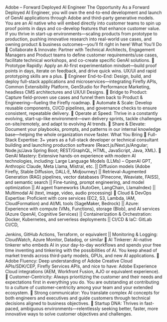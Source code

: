 Adobe – Forward Deployed AI Engineer
The Opportunity
As a Forward Deployed AI Engineer, you will own the end-to-end development and launch of GenAI
applications through Adobe and third-party generative models. You are an AI native who will embed
directly into customer teams to spin up proof points in days and co-develop features that enhance
customer value. If you thrive in start-up environments—scaling products from prototype to production,
pushing innovative research into real-world use cases, and owning product &amp; business outcomes—you’ll
fit right in here!
What You’ll Do
 Collaborate &amp; Innovate: Partner with Technical Architects, Engagement Managers and Product
teams to define customer requirements/use cases, facilitate technical workshops, and co-create
specific GenAI solutions.
 Prototype Rapidly: Apply an AI-first experimentation mindset—build proof points in days, iterate
on feedback, and drive quick wins. UX/UI and rapid prototyping skills are a plus.
 Engineer End-to-End: Design, build, and deploy full-stack applications and
microservices—integrating Firefly APIs, Common Extensibility Platform, GenStudio for
Performance Marketing, headless CMS architectures and UX/UI Designs.
 Bridge to Product: Capture field-proven use cases and funnel them back to Product &amp;
Engineering—fueling the Firefly roadmap.
 Automate &amp; Scale: Develop reusable components, CI/CD pipelines, and governance checks to
ensure consistent, repeatable delivery.
 Operate at Speed: Thrive in a constantly evolving, start-up-like environment—own delivery
sprints, tackle challenges on-site/remotely, and adapt to evolving AI trends.
 Share &amp; Elevate: Document your playbooks, prompts, and patterns in our internal knowledge
base—helping the whole organization move faster.
What You Bring
 Full-Stack Expertise: 3+ years as a full-stack developer or technical consultant building and
launching production software (React.js/Next.js/Angular; Node.js/Java Spring Boot;
REST/GraphQL, HTML, JavaScript, Java, XML).
 GenAI Mastery: Extensive hands-on experience with modern AI technologies, including: Large
Language Models (LLMs) – OpenAI GPT, Anthropic Claude, Meta Llama, Mistral, etc. || Diffusion
models (Adobe Firefly, Stable Diffusion, DALL·E, Midjourney) || Retrieval-Augmented
Generation (RAG) pipelines, vector databases (Pinecone, Weaviate, FAISS), and semantic search
|| Fine-tuning, prompt engineering, and model optimization || AI agent frameworks (AutoGen,
LangChain, LlamaIndex) || Multimodal AI (text, image, video, audio processing)
 Cloud &amp; DevOps Expertise: Proficient with core services (EC2, S3, Lambda, IAM, CloudFormation)
and AI/ML tools (SageMaker, Bedrock) || Azure: Experience with compute (VMs, Functions),
storage (Blob), and AI services (Azure OpenAI, Cognitive Services) || Containerization &amp;
Orchestration: Docker, Kubernetes, and serverless deployments || CI/CD &amp; IaC: GitLab CI/CD,

Jenkins, GitHub Actions, Terraform, or equivalent || Monitoring &amp; Logging: CloudWatch, Azure
Monitor, Datadog, or similar
 AI Tinkerer: AI-native tinkerer who embeds AI in your day-to-day workflows and spends your
free time inventing and tinkering with the possibilities of AI. You keep ahead of market trends
across third-party models, GPUs, and new AI applications.
 Adobe Fluency: Deep understanding of Adobe Creative Cloud APIs/SDK/CEP, Firefly Services
APIs, and nice to have: Adobe Experience Cloud integrations (AEM, Workfront Fusion, AJO or
equivalent experience).
 Customer-Centricity: Always prioritizing the customer and their needs and expectations first in
everything you do. You are outstanding at contributing to a culture of customer-centricity
among your team and your extended ecosystem.
 Strong communicator: You translate complex AI concepts for both engineers and executives and
guide customers through technical decisions aligned to business objectives.
 Startup DNA: Thrives in fast-paced, ambiguous environments—relentlessly seeking better,
faster, more innovative ways to solve customer objectives and challenges.